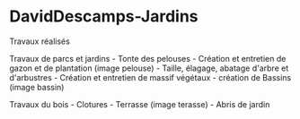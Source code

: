 # DavidDescamps-Jardins


Travaux réalisés 

Travaux de parcs et jardins
    - Tonte des pelouses
    - Création et entretien de gazon et de plantation (image pelouse)
    - Taille, élagage, abatage d'arbre et d'arbustres
    - Création et entretien de massif végétaux
    - création de Bassins (image bassin)

Travaux du bois 
    - Clotures
    - Terrasse (image terasse)
    - Abris de jardin